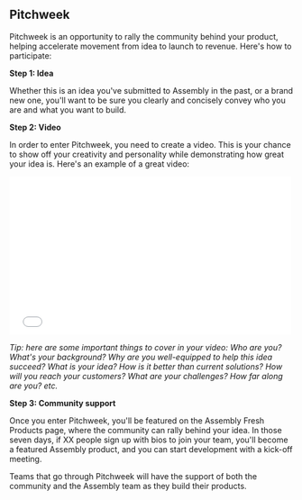 ## Pitchweek

Pitchweek is an opportunity to rally the community behind your product, helping accelerate movement from idea to launch to revenue. Here's how to participate:

**Step 1:  Idea** 

Whether this is an idea you've submitted to Assembly in the past, or a brand new one, you'll want to be sure you clearly and concisely convey who you are and what  you want to build.

**Step 2: Video**

In order to enter Pitchweek, you need to create a video. This is your chance to show off your creativity and personality while demonstrating how great your idea is. Here's an example of a great video:

<iframe src="//player.vimeo.com/video/102253176" width="500" height="281" frameborder="0" webkitallowfullscreen mozallowfullscreen allowfullscreen></iframe>

*Tip: here are some important things to cover in your video: Who are you? What's your background? Why are you well-equipped to help this idea succeed? What is your idea? How is it better than current solutions? How will you reach your customers? What are your challenges? How far along are you? etc.*

**Step 3: Community support**

Once you enter Pitchweek, you'll be featured on the Assembly Fresh Products page, where the community can rally behind your idea. In those seven days, if XX people sign up with bios to join your team, you'll become a featured Assembly product, and you can start development with a kick-off meeting.

Teams that go through Pitchweek will have the support of both the community and the Assembly team as they build their products.
